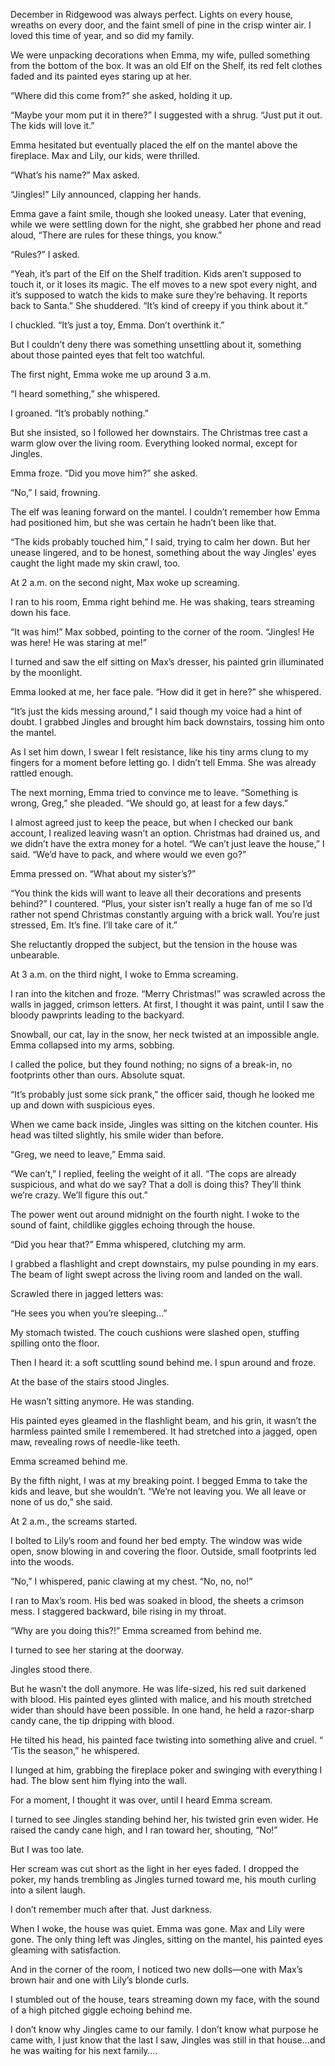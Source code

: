 December in Ridgewood was always perfect. Lights on every house, wreaths on every door, and the faint smell of pine in the crisp winter air. I loved this time of year, and so did my family.

We were unpacking decorations when Emma, my wife, pulled something from the bottom of the box. It was an old Elf on the Shelf, its red felt clothes faded and its painted eyes staring up at her.

“Where did this come from?” she asked, holding it up.

“Maybe your mom put it in there?” I suggested with a shrug. “Just put it out. The kids will love it.”

Emma hesitated but eventually placed the elf on the mantel above the fireplace. Max and Lily, our kids, were thrilled.

“What’s his name?” Max asked.

“Jingles!” Lily announced, clapping her hands.

Emma gave a faint smile, though she looked uneasy. Later that evening, while we were settling down for the night, she grabbed her phone and read aloud, “There are rules for these things, you know.”

“Rules?” I asked.

“Yeah, it’s part of the Elf on the Shelf tradition. Kids aren’t supposed to touch it, or it loses its magic. The elf moves to a new spot every night, and it’s supposed to watch the kids to make sure they’re behaving. It reports back to Santa.” She shuddered. “It’s kind of creepy if you think about it.”

I chuckled. “It’s just a toy, Emma. Don’t overthink it.”

But I couldn’t deny there was something unsettling about it, something about those painted eyes that felt too watchful.

The first night, Emma woke me up around 3 a.m.

“I heard something,” she whispered.

I groaned. “It’s probably nothing.”

But she insisted, so I followed her downstairs. The Christmas tree cast a warm glow over the living room. Everything looked normal, except for Jingles.

Emma froze. “Did you move him?” she asked.

“No,” I said, frowning.

The elf was leaning forward on the mantel. I couldn’t remember how Emma had positioned him, but she was certain he hadn’t been like that.

“The kids probably touched him,” I said, trying to calm her down. But her unease lingered, and to be honest, something about the way Jingles’ eyes caught the light made my skin crawl, too.

At 2 a.m. on the second night, Max woke up screaming.

I ran to his room, Emma right behind me. He was shaking, tears streaming down his face.

“It was him!” Max sobbed, pointing to the corner of the room. “Jingles! He was here! He was staring at me!”

I turned and saw the elf sitting on Max’s dresser, his painted grin illuminated by the moonlight.

Emma looked at me, her face pale. “How did it get in here?” she whispered.

“It’s just the kids messing around,” I said though my voice had a hint of doubt. I grabbed Jingles and brought him back downstairs, tossing him onto the mantel.

As I set him down, I swear I felt resistance, like his tiny arms clung to my fingers for a moment before letting go. I didn’t tell Emma. She was already rattled enough.

The next morning, Emma tried to convince me to leave. “Something is wrong, Greg,” she pleaded. “We should go, at least for a few days.”

I almost agreed just to keep the peace, but when I checked our bank account, I realized leaving wasn’t an option. Christmas had drained us, and we didn’t have the extra money for a hotel. “We can’t just leave the house,” I said. “We’d have to pack, and where would we even go?”

Emma pressed on. “What about my sister’s?”

“You think the kids will want to leave all their decorations and presents behind?” I countered. “Plus, your sister isn’t really a huge fan of me so I’d rather not spend Christmas constantly arguing with a brick wall. You’re just stressed, Em. It’s fine. I’ll take care of it.”

She reluctantly dropped the subject, but the tension in the house was unbearable.

At 3 a.m. on the third night, I woke to Emma screaming.

I ran into the kitchen and froze. “Merry Christmas!” was scrawled across the walls in jagged, crimson letters. At first, I thought it was paint, until I saw the bloody pawprints leading to the backyard.

Snowball, our cat, lay in the snow, her neck twisted at an impossible angle. Emma collapsed into my arms, sobbing.

I called the police, but they found nothing; no signs of a break-in, no footprints other than ours. Absolute squat. 

“It’s probably just some sick prank,” the officer said, though he looked me up and down with suspicious eyes.

When we came back inside, Jingles was sitting on the kitchen counter. His head was tilted slightly, his smile wider than before.

“Greg, we need to leave,” Emma said.

“We can’t,” I replied, feeling the weight of it all. “The cops are already suspicious, and what do we say? That a doll is doing this? They’ll think we’re crazy. We’ll figure this out.”

The power went out around midnight on the fourth night. I woke to the sound of faint, childlike giggles echoing through the house.

“Did you hear that?” Emma whispered, clutching my arm.

I grabbed a flashlight and crept downstairs, my pulse pounding in my ears. The beam of light swept across the living room and landed on the wall.

Scrawled there in jagged letters was:

“He sees you when you’re sleeping…”

My stomach twisted. The couch cushions were slashed open, stuffing spilling onto the floor.

Then I heard it: a soft scuttling sound behind me. I spun around and froze.

At the base of the stairs stood Jingles.

He wasn’t sitting anymore. He was standing.

His painted eyes gleamed in the flashlight beam, and his grin, it wasn’t the harmless painted smile I remembered. It had stretched into a jagged, open maw, revealing rows of needle-like teeth.

Emma screamed behind me.

By the fifth night, I was at my breaking point. I begged Emma to take the kids and leave, but she wouldn’t. “We’re not leaving you. We all leave or none of us do,” she said.

At 2 a.m., the screams started.

I bolted to Lily’s room and found her bed empty. The window was wide open, snow blowing in and covering the floor. Outside, small footprints led into the woods.

“No,” I whispered, panic clawing at my chest. “No, no, no!”

I ran to Max’s room. His bed was soaked in blood, the sheets a crimson mess. I staggered backward, bile rising in my throat.

“Why are you doing this?!” Emma screamed from behind me.

I turned to see her staring at the doorway.

Jingles stood there.

But he wasn’t the doll anymore. He was life-sized, his red suit darkened with blood. His painted eyes glinted with malice, and his mouth stretched wider than should have been possible. In one hand, he held a razor-sharp candy cane, the tip dripping with blood.

He tilted his head, his painted face twisting into something alive and cruel. “ ‘Tis the season,” he whispered.

I lunged at him, grabbing the fireplace poker and swinging with everything I had. The blow sent him flying into the wall.

For a moment, I thought it was over, until I heard Emma scream.

I turned to see Jingles standing behind her, his twisted grin even wider. He raised the candy cane high, and I ran toward her, shouting, “No!”

But I was too late.

Her scream was cut short as the light in her eyes faded. I dropped the poker, my hands trembling as Jingles turned toward me, his mouth curling into a silent laugh.

I don’t remember much after that. Just darkness.

When I woke, the house was quiet. Emma was gone. Max and Lily were gone. The only thing left was Jingles, sitting on the mantel, his painted eyes gleaming with satisfaction.

And in the corner of the room, I noticed two new dolls—one with Max’s brown hair and one with Lily’s blonde curls.

I stumbled out of the house, tears streaming down my face, with the sound of a high pitched giggle echoing behind me.  

I don’t know why Jingles came to our family. I don’t know what purpose he came with, I just know that the last I saw, Jingles was still in that house…and he was waiting for his next family….